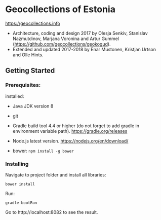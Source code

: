 # Geocollections of Estonia
https://geocollections.info

* Architecture, coding and design 2017 by Olesja Senkiv, Stanislav Nazmutdinov, Marjana Voronina and Artur Gummel (https://github.com/geocollections/geokogud).
* Extended and updated 2017-2018 by Enar Mustonen, Kristjan Urtson and Olle Hints.

## Getting Started

### Prerequisites:

installed:

* Java JDK version 8

* git

* Gradle build tool 4.4 or higher (do not forget to add gradle in environment variable path). https://gradle.org/releases

* Node.js latest version. https://nodejs.org/en/download/

* bower: ```npm install -g bower ```


### Installing

Navigate to project folder and install all libraries:

```
bower install
```
Run:
```
gradle bootRun
```
Go to http://localhost:8082 to see the result.

